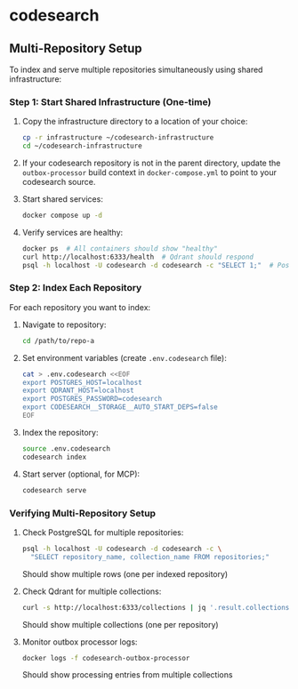 # codesearch

## Multi-Repository Setup

To index and serve multiple repositories simultaneously using shared infrastructure:

### Step 1: Start Shared Infrastructure (One-time)

1. Copy the infrastructure directory to a location of your choice:
   ```bash
   cp -r infrastructure ~/codesearch-infrastructure
   cd ~/codesearch-infrastructure
   ```

2. If your codesearch repository is not in the parent directory, update the `outbox-processor` build context in `docker-compose.yml` to point to your codesearch source.

3. Start shared services:
   ```bash
   docker compose up -d
   ```

4. Verify services are healthy:
   ```bash
   docker ps  # All containers should show "healthy"
   curl http://localhost:6333/health  # Qdrant should respond
   psql -h localhost -U codesearch -d codesearch -c "SELECT 1;"  # Postgres should respond
   ```

### Step 2: Index Each Repository

For each repository you want to index:

1. Navigate to repository:
   ```bash
   cd /path/to/repo-a
   ```

2. Set environment variables (create `.env.codesearch` file):
   ```bash
   cat > .env.codesearch <<EOF
   export POSTGRES_HOST=localhost
   export QDRANT_HOST=localhost
   export POSTGRES_PASSWORD=codesearch
   export CODESEARCH__STORAGE__AUTO_START_DEPS=false
   EOF
   ```

3. Index the repository:
   ```bash
   source .env.codesearch
   codesearch index
   ```

4. Start server (optional, for MCP):
   ```bash
   codesearch serve
   ```

### Verifying Multi-Repository Setup

1. Check PostgreSQL for multiple repositories:
   ```bash
   psql -h localhost -U codesearch -d codesearch -c \
     "SELECT repository_name, collection_name FROM repositories;"
   ```
   Should show multiple rows (one per indexed repository)

2. Check Qdrant for multiple collections:
   ```bash
   curl -s http://localhost:6333/collections | jq '.result.collections'
   ```
   Should show multiple collections (one per repository)

3. Monitor outbox processor logs:
   ```bash
   docker logs -f codesearch-outbox-processor
   ```
   Should show processing entries from multiple collections